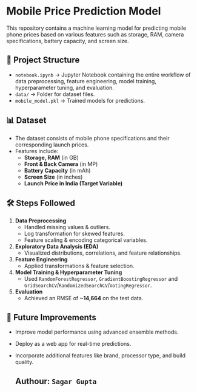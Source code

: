 # Mobile Price Prediction Model

This repository contains a machine learning model for predicting mobile phone prices based on various features such as storage, RAM, camera specifications, battery capacity, and screen size.

## 📂 Project Structure
- `notebook.ipynb` → Jupyter Notebook containing the entire workflow of data preprocessing, feature engineering, model training, hyperparameter tuning, and evaluation.
- `data/` → Folder for dataset files.
- `mobile_model.pkl` → Trained models for predictions.

## 📊 Dataset
- The dataset consists of mobile phone specifications and their corresponding launch prices.
- Features include:
  - **Storage, RAM** (in GB)
  - **Front & Back Camera** (in MP)
  - **Battery Capacity** (in mAh)
  - **Screen Size** (in inches)
  - **Launch Price in India (Target Variable)**

## 🛠️ Steps Followed
1. **Data Preprocessing**
   - Handled missing values & outliers.
   - Log transformation for skewed features.
   - Feature scaling & encoding categorical variables.
2. **Exploratory Data Analysis (EDA)**
   - Visualized distributions, correlations, and feature relationships.
3. **Feature Engineering**
   - Applied transformations & feature selection.
4. **Model Training & Hyperparameter Tuning**
   - Used `RandomForestRegressor`, `GradientBoostingRegressor` and `GridSearchCV`/`RandomizedSearchCV`/`VotingRegressor`.
5. **Evaluation**
   - Achieved an RMSE of **~14,664** on the test data.

## 🔮 Future Improvements
- Improve model performance using advanced ensemble methods.
- Deploy as a web app for real-time predictions.
- Incorporate additional features like brand, processor type, and build quality.

  ## Authour: `Sagar Gupta`
